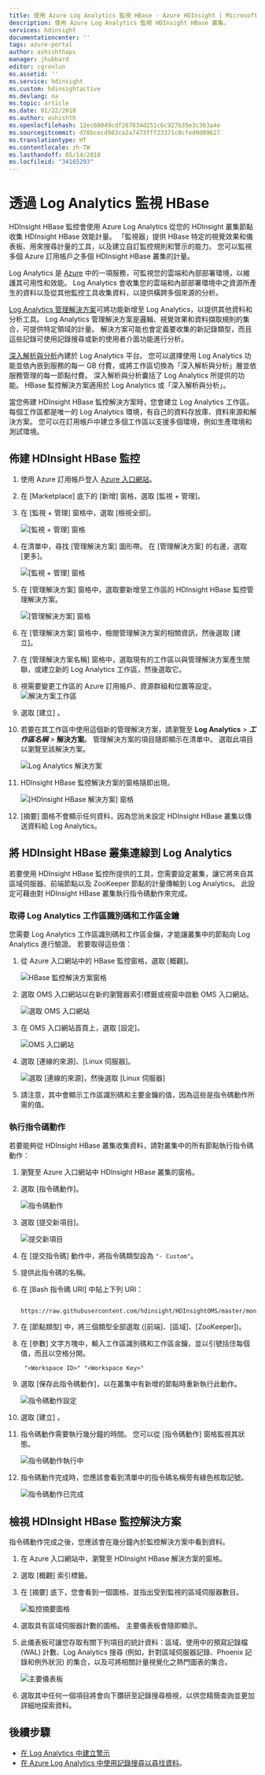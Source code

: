 ```yaml
---
title: 使用 Azure Log Analytics 監視 HBase - Azure HDInsight | Microsoft Docs
description: 使用 Azure Log Analytics 監視 HDInsight HBase 叢集。
services: hdinsight
documentationcenter: ''
tags: azure-portal
author: ashishthaps
manager: jhubbard
editor: cgronlun
ms.assetid: ''
ms.service: hdinsight
ms.custom: hdinsightactive
ms.devlang: na
ms.topic: article
ms.date: 01/22/2018
ms.author: ashishth
ms.openlocfilehash: 12ec60049cdf267834d251c6c927b35e3c363a4e
ms.sourcegitcommit: d78bcecd983ca2a7473fff23371c8cfed0d89627
ms.translationtype: HT
ms.contentlocale: zh-TW
ms.lasthandoff: 05/14/2018
ms.locfileid: "34165293"
---
```

# <a name="monitor-hbase-with-log-analytics"></a>透過 Log Analytics 監視 HBase

HDInsight HBase 監控會使用 Azure Log Analytics 從您的 HDInsight 叢集節點收集 HDInsight HBase 效能計量。 「監視器」提供 HBase 特定的視覺效果和儀表板、用來搜尋計量的工具，以及建立自訂監控規則和警示的能力。 您可以監視多個 Azure 訂用帳戶之多個 HDInsight HBase 叢集的計量。

Log Analytics 是 [Azure](../../operations-management-suite/operations-management-suite-overview.md) 中的一項服務，可監視您的雲端和內部部署環境，以維護其可用性和效能。 Log Analytics 會收集您的雲端和內部部署環境中之資源所產生的資料以及從其他監控工具收集資料，以提供橫跨多個來源的分析。

[Log Analytics 管理解決方案](../../log-analytics/log-analytics-add-solutions.md)可將功能新增至 Log Analytics，以提供其他資料和分析工具。 Log Analytics 管理解決方案是邏輯、視覺效果和資料擷取規則的集合，可提供特定領域的計量。 解決方案可能也會定義要收集的新記錄類型，而且這些記錄可使用記錄搜尋或新的使用者介面功能進行分析。

[深入解析與分析](https://azure.microsoft.com/pricing/details/insight-analytics/)內建於 Log Analytics 平台。 您可以選擇使用 Log Analytics 功能並依內嵌到服務的每一 GB 付費，或將工作區切換為「深入解析與分析」層並依服務管理的每一節點付費。 深入解析與分析囊括了 Log Analytics 所提供的功能。 HBase 監控解決方案適用於 Log Analytics 或「深入解析與分析」。

當您佈建 HDInsight HBase 監控解決方案時，您會建立 Log Analytics 工作區。 每個工作區都是唯一的 Log Analytics 環境，有自己的資料存放庫、資料來源和解決方案。 您可以在訂用帳戶中建立多個工作區以支援多個環境，例如生產環境和測試環境。

## <a name="provision-hdinsight-hbase-monitoring"></a>佈建 HDInsight HBase 監控

1. 使用 Azure 訂用帳戶登入 [Azure 入口網站](https://portal.azure.com)。
2. 在 [Marketplace] 底下的 [新增] 窗格，選取 [監視 + 管理]。
3. 在 [監視 + 管理] 窗格中，選取 [檢視全部]。

    ![[監視 + 管理] 窗格](./media/apache-hbase-monitor-with-oms/monitoring-management-blade.png)  

4. 在清單中，尋找 [管理解決方案] 圖形帶。 在 [管理解決方案] 的右邊，選取 [更多]。

    ![[監視 + 管理] 窗格](./media/apache-hbase-monitor-with-oms/management-solutions.png) 

5. 在 [管理解決方案] 窗格中，選取要新增至工作區的 HDInsight HBase 監控管理解決方案。

    ![[管理解決方案] 窗格](./media/apache-hbase-monitor-with-oms/hbase-solution.png)  
6. 在 [管理解決方案] 窗格中，檢閱管理解決方案的相關資訊，然後選取 [建立]。 
7. 在 [管理解決方案名稱] 窗格中，選取現有的工作區以與管理解決方案產生關聯，或建立新的 Log Analytics 工作區，然後選取它。
8. 視需要變更工作區的 Azure 訂用帳戶、資源群組和位置等設定。 
    ![解決方案工作區](./media/apache-hbase-monitor-with-oms/solution-workspace.png)  
9. 選取 [建立] 。  
10. 若要在其工作區中使用這個新的管理解決方案，請瀏覽至 **Log Analytics** > ***工作區名稱*** > **解決方案**。 管理解決方案的項目隨即顯示在清單中。 選取此項目以瀏覽至該解決方案。

    ![Log Analytics 解決方案](./media/apache-hbase-monitor-with-oms/log-analytics-solutions.png)  

11. HDInsight HBase 監控解決方案的窗格隨即出現。

    ![[HDInsight HBase 解決方案] 窗格](./media/apache-hbase-monitor-with-oms/hdinsight-hbase-solution.png) 

12. [摘要] 圖格不會顯示任何資料，因為您尚未設定 HDInsight HBase 叢集以傳送資料給 Log Analytics。

## <a name="connect-hdinsight-hbase-cluster-to-log-analytics"></a>將 HDInsight HBase 叢集連線到 Log Analytics

若要使用 HDInsight HBase 監控所提供的工具，您需要設定叢集，讓它將來自其區域伺服器、前端節點以及 ZooKeeper 節點的計量傳輸到 Log Analytics。 此設定可藉由對 HDInsight HBase 叢集執行指令碼動作來完成。

### <a name="get-log-analytics-workspace-id-and-workspace-key"></a>取得 Log Analytics 工作區識別碼和工作區金鑰

您需要 Log Analytics 工作區識別碼和工作區金鑰，才能讓叢集中的節點向 Log Analytics 進行驗證。 若要取得這些值：

1. 從 Azure 入口網站中的 HBase 監控窗格，選取 [概觀]。

    ![HBase 監控解決方案窗格](./media/apache-hbase-monitor-with-oms/hdinsight-hbase-solution.png) 

2. 選取 OMS 入口網站以在新的瀏覽器索引標籤或視窗中啟動 OMS 入口網站。

    ![選取 OMS 入口網站](./media/apache-hbase-monitor-with-oms/select-oms-portal.png) 

3. 在 OMS 入口網站首頁上，選取 [設定]。

    ![OMS 入口網站](./media/apache-hbase-monitor-with-oms/oms-portal-settings.png) 

4. 選取 [連線的來源]、[Linux 伺服器]。

    ![選取 [連線的來源]，然後選取 [Linux 伺服器]](./media/apache-hbase-monitor-with-oms/select-linux-servers.png) 

5. 請注意，其中會顯示工作區識別碼和主要金鑰的值，因為這些是指令碼動作所需的值。

### <a name="run-the-script-action"></a>執行指令碼動作

若要能夠從 HDInsight HBase 叢集收集資料，請對叢集中的所有節點執行指令碼動作：

1. 瀏覽至 Azure 入口網站中 HDInsight HBase 叢集的窗格。
2. 選取 [指令碼動作]。

    ![指令碼動作](./media/apache-hbase-monitor-with-oms/script-actions.png) 

3. 選取 [提交新項目]。

    ![提交新項目](./media/apache-hbase-monitor-with-oms/script-actions-submit-new.png)  

4. 在 [提交指令碼] 動作中，將指令碼類型設為 `"- Custom"`。
5. 提供此指令碼的名稱。
6. 在 [Bash 指令碼 URI] 中貼上下列 URI：

        https://raw.githubusercontent.com/hdinsight/HDInsightOMS/master/monitoring/script2.sh 

7. 在 [節點類型] 中，將三個類型全部選取 ([前端]、[區域]、[ZooKeeper])。
8. 在 [參數] 文字方塊中，輸入工作區識別碼和工作區金鑰，並以引號括住每個值，而且以空格分開。

        "<Workspace ID>" "<Workspace Key>"

9. 選取 [保存此指令碼動作]，以在叢集中有新增的節點時重新執行此動作。

    ![指令碼動作設定](./media/apache-hbase-monitor-with-oms/submit-script-action.png)  

10. 選取 [建立] 。
11. 指令碼動作需要執行幾分鐘的時間。 您可以從 [指令碼動作] 窗格監視其狀態。

    ![指令碼動作執行中](./media/apache-hbase-monitor-with-oms/script-action-running.png)  

12. 指令碼動作完成時，您應該會看到清單中的指令碼名稱旁有綠色核取記號。

    ![指令碼動作已完成](./media/apache-hbase-monitor-with-oms/script-action-done.png)  

## <a name="view-the-hdinsight-hbase-monitoring-solution"></a>檢視 HDInsight HBase 監控解決方案

指令碼動作完成之後，您應該會在幾分鐘內於監控解決方案中看到資料。

1. 在 Azure 入口網站中，瀏覽至 HDInsight HBase 解決方案的窗格。
2. 選取 [概觀] 索引標籤。
3. 在 [摘要] 底下，您會看到一個圖格，並指出受到監視的區域伺服器數目。

    ![監控摘要圖格](./media/apache-hbase-monitor-with-oms/monitoring-summary-tile.png)  

4. 選取具有區域伺服器計數的圖格。 主要儀表板會隨即顯示。
5. 此儀表板可讓您存取有關下列項目的統計資料：區域、使用中的預寫記錄檔 (WAL) 計數、Log Analytics 搜尋 (例如，針對區域伺服器記錄、Phoenix 記錄和例外狀況) 的集合，以及可將相關計量視覺化之熱門圖表的集合。 

    ![主要儀表板](./media/apache-hbase-monitor-with-oms/main-dashboard.png)  

6. 選取其中任何一個項目將會向下鑽研至記錄搜尋檢視，以供您精簡查詢並更加詳細地探索資料。

## <a name="next-steps"></a>後續步驟

* [在 Log Analytics 中建立警示](../../log-analytics/log-analytics-alerts-creating.md)
* [在 Azure Log Analytics 中使用記錄搜尋以尋找資料](../../log-analytics/log-analytics-log-searches.md)。

